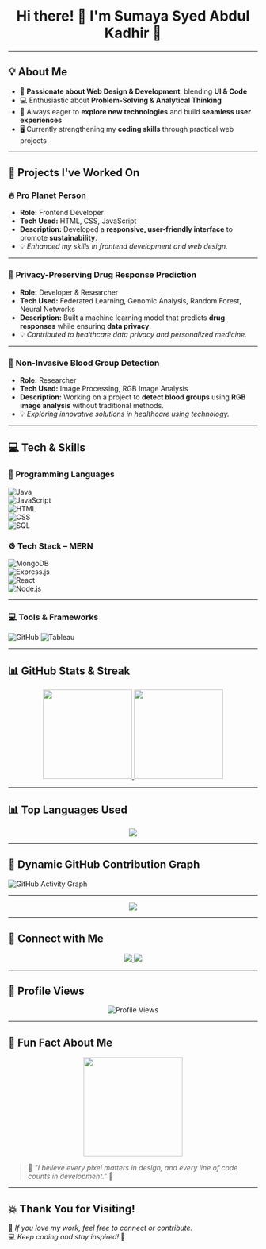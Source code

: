 <h1 align="center">Hi there! 👋 I'm <strong>Sumaya Syed Abdul Kadhir</strong> 🚀</h1>


---

## 💡 About Me  
- 🎨 **Passionate about Web Design & Development**, blending **UI & Code**  
- 💻 Enthusiastic about **Problem-Solving & Analytical Thinking**  
- 🧠 Always eager to **explore new technologies** and build **seamless user experiences**  
- 🖥️ Currently strengthening my **coding skills** through practical web projects  

---

## 🚀 Projects I've Worked On  
### 🔥 **Pro Planet Person**  
- **Role:** Frontend Developer  
- **Tech Used:** HTML, CSS, JavaScript  
- **Description:** Developed a **responsive, user-friendly interface** to promote **sustainability**.  
- 💡 *Enhanced my skills in frontend development and web design.*  

---

### 🧬 **Privacy-Preserving Drug Response Prediction**  
- **Role:** Developer & Researcher  
- **Tech Used:** Federated Learning, Genomic Analysis, Random Forest, Neural Networks  
- **Description:** Built a machine learning model that predicts **drug responses** while ensuring **data privacy**.  
- 💡 *Contributed to healthcare data privacy and personalized medicine.*  

---

### 💉 **Non-Invasive Blood Group Detection**  
- **Role:** Researcher  
- **Tech Used:** Image Processing, RGB Image Analysis  
- **Description:** Working on a project to **detect blood groups** using **RGB image analysis** without traditional methods.  
- 💡 *Exploring innovative solutions in healthcare using technology.*  

---

## 💻 Tech & Skills  

### 🚀 Programming Languages  
![Java](https://img.shields.io/badge/Java-ED8B00?style=for-the-badge&logo=java&logoColor=white)  
![JavaScript](https://img.shields.io/badge/JavaScript-F7DF1E?style=for-the-badge&logo=javascript&logoColor=black)  
![HTML](https://img.shields.io/badge/HTML5-E34F26?style=for-the-badge&logo=html5&logoColor=white)  
![CSS](https://img.shields.io/badge/CSS3-1572B6?style=for-the-badge&logo=css3&logoColor=white)  
![SQL](https://img.shields.io/badge/SQL-CC2927?style=for-the-badge&logo=microsoft-sql-server&logoColor=white)  

### ⚙️ Tech Stack – MERN  
![MongoDB](https://img.shields.io/badge/MongoDB-47A248?style=for-the-badge&logo=mongodb&logoColor=white)  
![Express.js](https://img.shields.io/badge/Express.js-000000?style=for-the-badge&logo=express&logoColor=white)  
![React](https://img.shields.io/badge/React-61DAFB?style=for-the-badge&logo=react&logoColor=black)  
![Node.js](https://img.shields.io/badge/Node.js-339933?style=for-the-badge&logo=node.js&logoColor=white)  


---

### 💻 Tools & Frameworks  
![GitHub](https://img.shields.io/badge/GitHub-181717?style=for-the-badge&logo=github&logoColor=white)
![Tableau](https://img.shields.io/badge/Tableau-E97627?style=for-the-badge&logo=tableau&logoColor=white)

---

## 📊 GitHub Stats & Streak  
<div align="center">
  <a href="https://github.com/SumayaSyedAbdulKadhir">
    <img height="180em" src="https://github-readme-stats.vercel.app/api?username=SumayaSyedAbdulKadhir&show_icons=true&theme=tokyonight&count_private=true" />
    <img height="180em" src="https://github-readme-streak-stats.herokuapp.com/?user=SumayaSyedAbdulKadhir&theme=tokyonight" />
  </a>
</div>

---

## 📊 Top Languages Used  
<div align="center">
  <a href="https://github.com/SumayaSyedAbdulKadhir">
    <img src="https://github-readme-stats.vercel.app/api/top-langs/?username=SumayaSyedAbdulKadhir&layout=compact&theme=radical" />
  </a>
</div>

---

## 🌈 Dynamic GitHub Contribution Graph  
![GitHub Activity Graph](https://github-readme-activity-graph.vercel.app/graph?username=SumayaSyedAbdulKadhir&theme=dracula&hide_border=true)

---


<div align="center">
  <img src="https://readme-typing-svg.herokuapp.com?font=Roboto&color=%2373C2FB&size=22&center=true&vCenter=true&width=500&lines=I+love+Designing+and+Developing!;Problem+Solving+is+my+superpower!;Always+learning+new+technologies!;Building+engaging+user+experiences!;Aim+High+Achieve+Higher!">
</div>

---

## 👥 Connect with Me  
<p align="center">
  <a href="https://www.linkedin.com/in/sumayasyedabdulkadhir/" target="_blank">
    <img src="https://img.shields.io/badge/LinkedIn-Connect-blue?style=for-the-badge&logo=linkedin" />
  </a>
  <a href="https://github.com/SumayaSyedAbdulKadhir" target="_blank">
    <img src="https://img.shields.io/badge/GitHub-Follow-181717?style=for-the-badge&logo=github" />
  </a>
</p>

---

## 👀 Profile Views  
<p align="center">
  <img src="https://komarev.com/ghpvc/?username=SumayaSyedAbdulKadhir&label=Profile%20Views&color=0e75b6&style=flat" alt="Profile Views" />
</p>

---

## 💭 Fun Fact About Me  
<div align="center">
<img src="https://media.giphy.com/media/xT9IgzoKnwFNmISR8I/giphy.gif" width="200px">
</div>

> 💭 *"I believe every pixel matters in design, and every line of code counts in development."* 🚀

---

## 💥 Thank You for Visiting!  
🎉 *If you love my work, feel free to connect or contribute.*  
💻 *Keep coding and stay inspired!* 🚀
